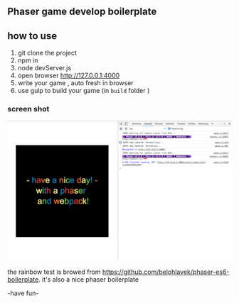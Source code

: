 Phaser game develop boilerplate
-------------------------------

## how to use

1. git clone the project
2. npm in 
3. node devServer.js
4. open browser <http://127.0.0.1:4000>
5. write your game , auto fresh in browser
6. use gulp to build your game (in `build` folder )


### screen shot

![screen](https://raw.githubusercontent.com/stormslowly/phaser-webpack-es6-boilerplate/master/screen.png)

the rainbow test is browed from <https://github.com/belohlavek/phaser-es6-boilerplate>. it's also a nice phaser boilerplate

-have fun-
